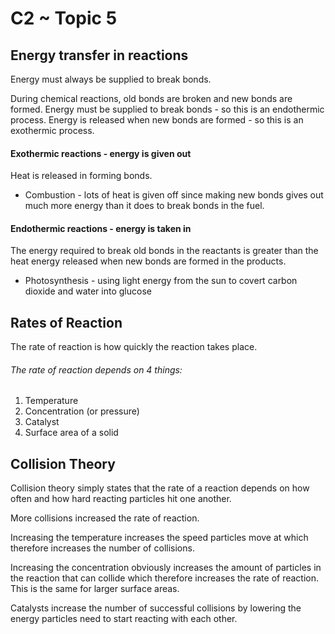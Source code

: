 # C2 ~ Topic 5

## Energy transfer in reactions
Energy must always be supplied to break bonds.

During chemical reactions, old bonds are broken and new bonds are formed. Energy must be supplied to break bonds - so this is an endothermic process. Energy is released when new bonds are formed - so this is an exothermic process.

#### Exothermic reactions - energy is given out
Heat is released in forming bonds.

* Combustion - lots of heat is given off since making new bonds gives out much more energy than it does to break bonds in the fuel.

#### Endothermic reactions - energy is taken in
The energy required to break old bonds in the reactants is greater than the heat energy released when new bonds are formed in the products.

* Photosynthesis - using light energy from the sun to covert carbon dioxide and water into glucose

## Rates of Reaction
The rate of reaction is how quickly the reaction takes place.

###### The rate of reaction depends on 4 things:
  1. Temperature
  2. Concentration (or pressure)
  3. Catalyst
  4. Surface area of a solid

## Collision Theory
Collision theory simply states that the rate of a reaction depends on how often and how hard reacting particles hit one another.

More collisions increased the rate of reaction.

Increasing the temperature increases the speed particles move at which therefore increases the number of collisions.

Increasing the concentration obviously increases the amount of particles in the reaction that can collide which therefore increases the rate of reaction. This is the same for larger surface areas.

Catalysts increase the number of successful collisions by lowering the energy particles need to start reacting with each other.
